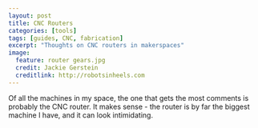 ```yaml
---
layout: post
title: CNC Routers
categories: [tools]
tags: [guides, CNC, fabrication]
excerpt: "Thoughts on CNC routers in makerspaces"
image:
  feature: router gears.jpg
  credit: Jackie Gerstein
  creditlink: http://robotsinheels.com
---
```

Of all the machines in my space, the one that gets the most comments is probably the CNC router. It makes sense - the router is by far the biggest machine I have, and it can look intimidating.